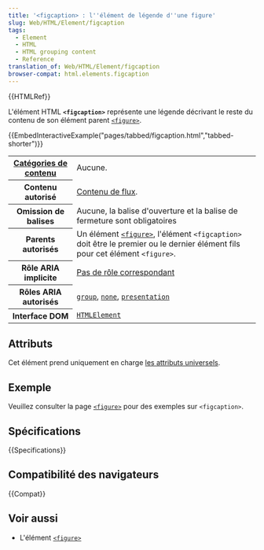 ```yaml
---
title: '<figcaption> : l''élément de légende d''une figure'
slug: Web/HTML/Element/figcaption
tags:
  - Element
  - HTML
  - HTML grouping content
  - Reference
translation_of: Web/HTML/Element/figcaption
browser-compat: html.elements.figcaption
---
```

{{HTMLRef}}

L'élément HTML **`<figcaption>`** représente une légende décrivant le reste du contenu de son élément parent [`<figure>`](/fr/docs/Web/HTML/Element/figure).

{{EmbedInteractiveExample("pages/tabbed/figcaption.html","tabbed-shorter")}}

<table class="properties">
  <tbody>
    <tr>
      <th scope="row">
        <a href="/fr/docs/Web/Guide/HTML/Content_categories"
          >Catégories de contenu</a
        >
      </th>
      <td>Aucune.</td>
    </tr>
    <tr>
      <th scope="row">Contenu autorisé</th>
      <td>
        <a href="/fr/docs/Web/Guide/HTML/Content_categories#contenu_de_flux"
          >Contenu de flux</a
        >.
      </td>
    </tr>
    <tr>
      <th scope="row">Omission de balises</th>
      <td>
        Aucune, la balise d'ouverture et la balise de fermeture sont
        obligatoires
      </td>
    </tr>
    <tr>
      <th scope="row">Parents autorisés</th>
      <td>
        Un élément
        <a href="/fr/docs/Web/HTML/Element/figure"><code>&#x3C;figure></code></a
        >, l'élément <code>&#x3C;figcaption></code> doit être le premier ou le
        dernier élément fils pour cet élément <code>&#x3C;figure></code>.
      </td>
    </tr>
    <tr>
      <th scope="row">Rôle ARIA implicite</th>
      <td>
        <a href="https://www.w3.org/TR/html-aria/#dfn-no-corresponding-role"
          >Pas de rôle correspondant</a
        >
      </td>
    </tr>
    <tr>
      <th scope="row">Rôles ARIA autorisés</th>
      <td>
        <a href="https://w3c.github.io/aria/#group"><code>group</code></a
        >, <a href="https://w3c.github.io/aria/#none"><code>none</code></a
        >,
        <a href="https://w3c.github.io/aria/#presentation"
          ><code>presentation</code></a
        >
      </td>
    </tr>
    <tr>
      <th scope="row">Interface DOM</th>
      <td>
        <a href="/fr/docs/Web/API/HTMLElement"><code>HTMLElement</code></a>
      </td>
    </tr>
  </tbody>
</table>

## Attributs

Cet élément prend uniquement en charge [les attributs universels](/fr/docs/Web/HTML/Global_attributes).

## Exemple

Veuillez consulter la page [`<figure>`](/fr/docs/Web/HTML/Element/figure) pour des exemples sur `<figcaption>`.

## Spécifications

{{Specifications}}

## Compatibilité des navigateurs

{{Compat}}

## Voir aussi

- L'élément [`<figure>`](/fr/docs/Web/HTML/Element/figure)
